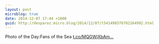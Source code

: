 ```yaml
---
layout: post
microblog: true
date: 2014-12-07 17:44 +1000
guid: http://desparoz.micro.blog/2014/12/07/t541498376702164992.html
---
```

Photo of the Day:Fans of the Sea [t.co/MQGWjXbAm...](http://t.co/MQGWjXbAmr)
